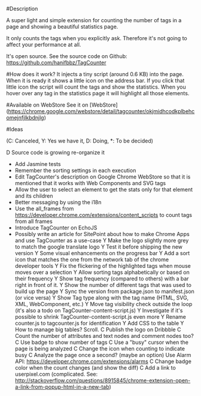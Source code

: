 #Description

A super light and simple extension for counting the number of tags in a page and showing a beautiful statistics page.

It only counts the tags when you explicitly ask. Therefore it's not going to affect your performance at all.

It's open source. See the source code on Github: https://github.com/hanifbbz/TagCounter

#How does it work?
It injects a tiny script (around 0.6 KB) into the page. When it is ready it shows a little <n> icon on the address bar. If you click that little icon the script will count the tags and show the statistics. When you hover over any tag in the statistics page it will highlight all those elements.

#Available on WebStore
See it on [WebStore] (https://chrome.google.com/webstore/detail/tagcounter/okjmidhcodkplbehcomejnfjlkbdnjlg)

#Ideas

(C: Canceled, Y: Yes we have it, D: Doing, *: To be decided)

D Source code is growing re-organize it
* Add Jasmine tests
* Remember the sorting settings in each execution
* Edit TagCounter's description on Google Chrome WebStore so that it is mentioned that it works with Web Components and SVG tags
* Allow the user to select an element to get the stats only for that element and its children
* Better messaging by using the i18n
* Use the all_frames from https://developer.chrome.com/extensions/content_scripts to count tags from all frames
* Introduce TagCounter on EchoJS
* Possibly write an article for SitePoint about how to make Chrome Apps and use TagCounter as a use-case
Y Make the logo slightly more grey to match the google translate logo
Y Test it before shipping the new version
Y Some visual enhancements on the progress bar
Y Add a sort icon that matches the one from the network tab of the chrome developer tools
Y Fix the flickering of the highlighted tags when mouse moves over a selection
Y Allow sorting tags alphabetically or based on their frequency
Y Show tag frequency (compared to others) with a bar right in front of it.
Y Show the number of different tags that was used to build up the page
Y Sync the version from package.json to manifest.json (or vice versa)
Y Show Tag type along with the tag name (HTML, SVG, XML, WebComponent, etc.)
Y Move tag visibility check outside the loop (it's also a todo on TagCounter-content-script.js)
Y Investigate if it's possible to shrink TagCounter-content-script.js even more
Y Rename counter.js to tagcounter.js for identification
Y Add CSS to the table
Y How to manage big tables? Scroll.
C Publish the logo on Dribbble
C Count the number of attributes and text nodes and comment nodes too?
C Use badge to show number of tags
C Use a "busy" cursor when the page is being analyzed
C Change the icon when counting to indicate busy
C Analyze the page once a second? (maybe an option) Use Alarm API: https://developer.chrome.com/extensions/alarms
C Change badge color when the count changes (and show the diff)
C Add a link to userpixel.com (complicated. See: http://stackoverflow.com/questions/8915845/chrome-extension-open-a-link-from-popup-html-in-a-new-tab)